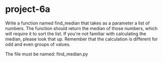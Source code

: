 # project-6a

Write a function named find_median that takes as a parameter a list of numbers.  The function should return the median of those numbers, which will require it to sort the list.  If you're not familiar with calculating the median, please look that up.  Remember that the calculation is different for odd and even groups of values.

The file must be named: find_median.py
